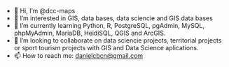 - 👋 Hi, I’m @dcc-maps
- 👀 I’m interested in GIS, data bases, data sciencie and GIS data bases
- 🌱 I’m currently learning Python, R, PostgreSQL, pgAdmin, MySQL, phpMyAdmin, MariaDB, HeidiSQL, QGIS and ArcGIS.
- 💞️ I’m looking to collaborate on data sciencie projects, territorial projects or sport tourism projects with GIS and Data Science aplications.
- 📫 How to reach me: danielcbcn@gmail.com

<!---
dcc-maps/dcc-maps is a ✨ special ✨ repository because its `README.md` (this file) appears on your GitHub profile.
You can click the Preview link to take a look at your changes.
--->
